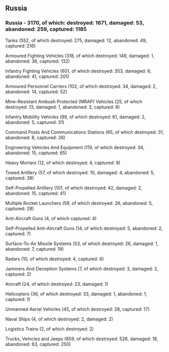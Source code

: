 
 
 ## Russia
 
 ### Russia - 3170, of which: destroyed: 1671, damaged: 53, abandoned: 259, captured: 1185

 

 

 Tanks (552, of which destroyed: 275, damaged: 12, abandoned: 49, captured: 216)

 Armoured Fighting Vehicles (318, of which destroyed: 149, damaged: 1, abandoned: 36, captured: 132)

 Infantry Fighting Vehicles (601, of which destroyed: 353, damaged: 6, abandoned: 41, captured: 201)

 Armoured Personnel Carriers (102, of which destroyed: 34, damaged: 2, abandoned: 14, captured: 52)

 Mine-Resistant Ambush Protected (MRAP) Vehicles (25, of which destroyed: 13, damaged: 1, abandoned: 3, captured: 8)

 Infantry Mobility Vehicles (99, of which destroyed: 61, damaged: 2, abandoned: 5, captured: 31)

 Command Posts And Communications Stations (65, of which destroyed: 31, abandoned: 8, captured: 26)

 Engineering Vehicles And Equipment (119, of which destroyed: 34, abandoned: 15, captured: 65)

 Heavy Mortars (12, of which destroyed: 4, captured: 8)

 Towed Artillery (57, of which destroyed: 10, damaged: 4, abandoned: 5, captured: 38)

 Self-Propelled Artillery (101, of which destroyed: 42, damaged: 2, abandoned: 15, captured: 41)

 Multiple Rocket Launchers (59, of which destroyed: 26, abandoned: 5, captured: 28)

 Anti-Aircraft Guns (4, of which captured: 4)

 Self-Propelled Anti-Aircraft Guns (14, of which destroyed: 5, abandoned: 2, captured: 7)

 Surface-To-Air Missile Systems (53, of which destroyed: 26, damaged: 1, abandoned: 7, captured: 19)

 Radars (10, of which destroyed: 4, captured: 6)

 Jammers And Deception Systems (7, of which destroyed: 3, damaged: 2, captured: 2)

 Aircraft (24, of which destroyed: 23, damaged: 1)

 Helicopters (36, of which destroyed: 33, damaged: 1, abandoned: 1, captured: 1)

 Unmanned Aerial Vehicles (45, of which destroyed: 28, captured: 17)

 Naval Ships (4, of which destroyed: 2, damaged: 2)

 Logistics Trains (2, of which destroyed: 2)

 Trucks, Vehicles and Jeeps (859, of which destroyed: 528, damaged: 18, abandoned: 63, captured: 250)

